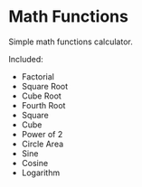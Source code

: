 # Math Functions
Simple math functions calculator.

Included:
 * Factorial
 * Square Root
 * Cube Root
 * Fourth Root
 * Square
 * Cube
 * Power of 2
 * Circle Area
 * Sine
 * Cosine
 * Logarithm
